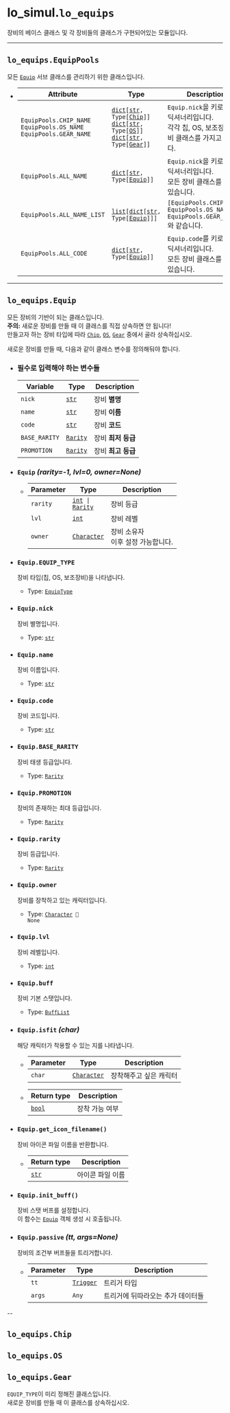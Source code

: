 [`enum.Enum`]: https://docs.python.org/ko/3/library/enum.html#enum.Enum
[`enum.IntEnum`]: https://docs.python.org/ko/3/library/enum.html#enum.IntEnum
[`enum.IntFlag`]: https://docs.python.org/ko/3/library/enum.html#enum.IntFlag
[int]: https://docs.python.org/ko/3/library/functions.html#int
[`int`]: https://docs.python.org/ko/3/library/functions.html#int
[str]: https://docs.python.org/ko/3/library/stdtypes.html#str
[`str`]: https://docs.python.org/ko/3/library/stdtypes.html#str
[bool]: https://docs.python.org/ko/3/library/functions.html#bool
[`bool`]: https://docs.python.org/ko/3/library/functions.html#bool
[list]: https://docs.python.org/ko/3/library/stdtypes.html#list
[set]: https://docs.python.org/ko/3/library/stdtypes.html#set
[tuple]: https://docs.python.org/ko/3/library/stdtypes.html#tuple
[dict]: https://docs.python.org/ko/3/library/stdtypes.html#dict
[frozenset]: https://docs.python.org/ko/3/library/stdtypes.html#frozenset
[decimal.Decimal]: https://docs.python.org/ko/3/library/decimal.html#decimal.Decimal
[`decimal.Decimal`]: https://docs.python.org/ko/3/library/decimal.html#decimal.Decimal
[`ValueError`]: https://docs.python.org/ko/3/library/exceptions.html#ValueError
[Collection]: https://docs.python.org/ko/3/library/collections.abc.html#collections.abc.Collection
[Sequence]: https://docs.python.org/ko/3.10/library/collections.abc.html#collections.abc.Sequence
[Callable]: https://docs.python.org/ko/3.10/library/typing.html#callable
[`MappingProxyType`]: https://docs.python.org/ko/3.10/library/types.html#types.MappingProxyType
[MappingProxyType]: https://docs.python.org/ko/3.10/library/types.html#types.MappingProxyType

[`BuffType`]: ./API_enum.md#lo_enumbufftypelo_enumbt
[BuffType]: ./API_enum.md#lo_enumbufftypelo_enumbt
[BT]: ./API_enum.md#lo_enumbufftypelo_enumbt
[`BuffOverlapType`]: ./API_enum.md#lo_enumbuffoverlaptypelo_enumbot
[BOT]: ./API_enum.md#lo_enumbuffoverlaptypelo_enumbot
[`BuffEffectType`]: ./API_enum.md#lo_enumbuffeffecttypelo_enumbet
[BuffEffectType]: ./API_enum.md#lo_enumbuffeffecttypelo_enumbet
[`Trigger`]: ./API_enum.md#lo_enumtriggerlo_enumtr
[Trigger]: ./API_enum.md#lo_enumtriggerlo_enumtr
[TR]: ./API_enum.md#lo_enumtriggerlo_enumtr
[CharType]: ./API_enum.md#lo_enumchartypelo_enumct
[CharRole]: ./API_enum.md#lo_enumcharrolelo_enumcr
[`EquipType`]: ./API_enum.md#lo_enumequiptypelo_enumet
[EquipType]: ./API_enum.md#lo_enumequiptypelo_enumet
[`Rarity`]: ./API_enum.md#lo_enumraritylo_enumr
[Rarity]: ./API_enum.md#lo_enumraritylo_enumr
[`Element`]: ./API_enum.md#lo_enumelementlo_enume
[Element]: ./API_enum.md#lo_enumelementlo_enume

[`Game`]: ./API_system.md#lo_systemgame
[`Buff`]: ./API_system.md#lo_systembuff
[Buff]: ./API_system.md#lo_systembuff
[`BuffList`]: ./API_system.md#lo_systembufflist

[Character]: ./API_char.md#lo_charcharacter
[`Character`]: ./API_char.md#lo_charcharacter
[Pos]: ./API_imports.md#lo_importspos
[`Pos`]: ./API_imports.md#lo_importspos

[Equip]: #lo_equipsequip
[`Equip`]: #lo_equipsequip
[Chip]: #lo_equipschip
[`Chip`]: #lo_equipschip
[OS]: #lo_equipsos
[`OS`]: #lo_equipsos
[Gear]: #lo_equipsgear
[`Gear`]: #lo_equipsgear

# lo_simul.`lo_equips`

장비의 베이스 클래스 및 각 장비들의 클래스가 구현되어있는 모듈입니다.

---

## `lo_equips.EquipPools`
모든 [`Equip`] 서브 클래스를 관리하기 위한 클래스입니다.

- |Attribute|Type|Description|
  |---|---|---|
  |`EquipPools.CHIP_NAME`<br>`EquipPools.OS_NAME`<br>`EquipPools.GEAR_NAME`|<code>[dict]\[[str], Type\[[Chip]]]</code><br><code>[dict]\[[str], Type\[[OS]]]</code><br><code>[dict]\[[str], Type\[[Gear]]]</code>|`Equip.nick`을 키로 가지는 딕셔너리입니다.<br>각각 칩, OS, 보조장비 장비 클래스를 가지고 있습니다.|
  |`EquipPools.ALL_NAME`|<code>[dict]\[[str], Type\[[Equip]]]</code>|`Equip.nick`을 키로 가지는 딕셔너리입니다.<br>모든 장비 클래스를 가지고 있습니다.|
  |`EquipPools.ALL_NAME_LIST`|<code>[list]\[[dict]\[[str], Type\[[Equip]]]]</code>|`[EquipPools.CHIP_NAME, EquipPools.OS_NAME, EquipPools.GEAR_NAME]`와 같습니다.|
  |`EquipPools.ALL_CODE`|<code>[dict]\[[str], Type\[[Equip]]]</code>|`Equip.code`를 키로 가지는 딕셔너리입니다.<br>모든 장비 클래스를 가지고 있습니다.|

---

## `lo_equips.Equip`
모든 장비의 기반이 되는 클래스입니다.  
**주의:** 새로운 장비를 만들 때 이 클래스를 직접 상속하면 안 됩니다!  
만들고자 하는 장비 타입에 따라 [`Chip`], [`OS`], [`Gear`] 중에서 골라 상속하십시오.

새로운 장비를 만들 때, 다음과 같이 클래스 변수를 정의해둬야 합니다.

- ### 필수로 입력해야 하는 변수들
  |Variable|Type|Description|
  |---|---|---|
  |`nick`|[`str`]|장비 **별명**|
  |`name`|[`str`]|장비 **이름**|
  |`code`|[`str`]|장비 **코드**|
  |`BASE_RARITY`|[`Rarity`]|장비 **최저 등급**|
  |`PROMOTION`|[`Rarity`]|장비 **최고 등급**|

- ### `Equip` *(rarity=-1, lvl=0, owner=None)*
  - |Parameter|Type|Description|
    |---|---|---|
    |`rarity`|<code>[int] &#124; [Rarity]</code>|장비 등급|
    |`lvl`|[`int`]|장비 레벨|
    |`owner`|[`Character`]|장비 소유자<br>이후 설정 가능합니다.|

- ### `Equip.EQUIP_TYPE`
  장비 타입(칩, OS, 보조장비)을 나타냅니다.
  - Type: [`EquipType`]

- ### `Equip.nick`
  장비 별명입니다.
  - Type: [`str`]

- ### `Equip.name`
  장비 이름입니다.
  - Type: [`str`]

- ### `Equip.code`
  장비 코드입니다.
  - Type: [`str`]

- ### `Equip.BASE_RARITY`
  장비 태생 등급입니다.
  - Type: [`Rarity`]

- ### `Equip.PROMOTION`
  장비의 존재하는 최대 등급입니다.
  - Type: [`Rarity`]

- ### `Equip.rarity`
  장비 등급입니다.
  - Type: [`Rarity`]

- ### `Equip.owner`
  장비를 장착하고 있는 캐릭터입니다.
  - Type: <code>[Character] &#24; None</code>

- ### `Equip.lvl`
  장비 레벨입니다.
  - Type: [`int`]

- ### `Equip.buff`
  장비 기본 스탯입니다.
  - Type: [`BuffList`]

- ### `Equip.isfit` *(char)*
  해당 캐릭터가 착용할 수 있는 지를 나타냅니다.

  - |Parameter|Type|Description|
    |---|---|---|
    |`char`|[`Character`]|장착해주고 싶은 캐릭터|
  
  - |Return type|Description|
    |---|---|
    |[`bool`]|장착 가능 여부|

- ### `Equip.get_icon_filename()`
  장비 아이콘 파일 이름을 반환합니다.
  
  - |Return type|Description|
    |---|---|
    |[`str`]|아이콘 파일 이름|

- ### `Equip.init_buff()`
  장비 스탯 버프를 설정합니다.  
  이 함수는 [`Equip`] 객체 생성 시 호출됩니다.

- ### `Equip.passive` *(tt, args=None)*
  장비의 조건부 버프들을 트리거합니다.

  - |Parameter|Type|Description|
    |---|---|---|
    |`tt`|[`Trigger`]|트리거 타입|
    |`args`|`Any`|트리거에 뒤따라오는 추가 데이터들|

--

## `lo_equips.Chip`
## `lo_equips.OS`
## `lo_equips.Gear`
`EQUIP_TYPE`이 미리 정해진 클래스입니다.  
새로운 장비를 만들 때 이 클래스를 상속하십시오.
